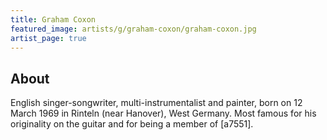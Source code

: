 ```yaml
---
title: Graham Coxon
featured_image: artists/g/graham-coxon/graham-coxon.jpg
artist_page: true
---
```

## About

English singer-songwriter, multi-instrumentalist and painter, born on 12 March 1969 in Rinteln (near Hanover), West Germany. Most famous for his originality on the guitar and for being a member of [a7551].

